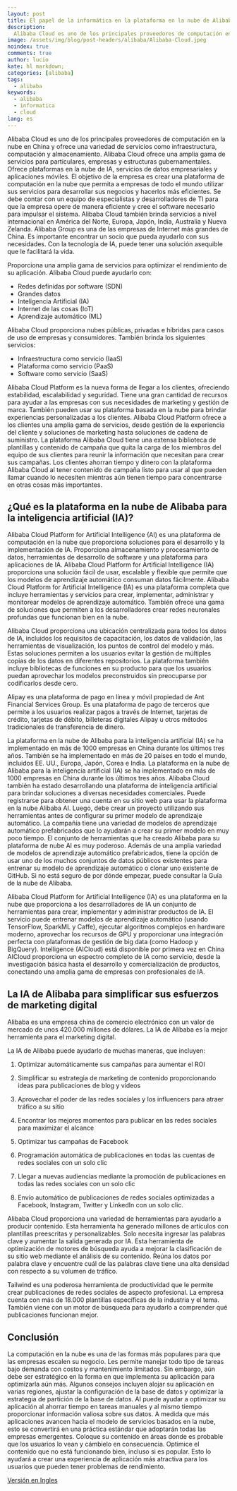 ```yaml
---
layout: post
title: El papel de la informática en la plataforma en la nube de Alibaba
description:
  Alibaba Cloud es uno de los principales proveedores de computación en la nube en China y ofrece una variedad de servicios como infraestructura, computación y almacenamiento.
image: /assets/img/blog/post-headers/alibaba/Alibaba-Cloud.jpeg
noindex: true
comments: true
author: lucio
kate: hl markdown;
categories: [alibaba]
tags:
  - alibaba
keywords:
  - alibaba
  - informatica
  - cloud
lang: es
---
```


Alibaba Cloud es uno de los principales proveedores de computación en la nube en China y ofrece una variedad de servicios como infraestructura, computación y almacenamiento. Alibaba Cloud ofrece una amplia gama de servicios para particulares, empresas y estructuras gubernamentales. Ofrece plataformas en la nube de IA, servicios de datos empresariales y aplicaciones móviles. El objetivo de la empresa es crear una plataforma de computación en la nube que permita a empresas de todo el mundo utilizar sus servicios para desarrollar sus negocios y hacerlos más eficientes. Se debe contar con un equipo de especialistas y desarrolladores de TI para que la empresa opere de manera eficiente y cree el software necesario para impulsar el sistema. Alibaba Cloud también brinda servicios a nivel internacional en América del Norte, Europa, Japón, India, Australia y Nueva Zelanda. Alibaba Group es una de las empresas de Internet más grandes de China. Es importante encontrar un socio que pueda ayudarlo con sus necesidades. Con la tecnología de IA, puede tener una solución asequible que le facilitará la vida.

Proporciona una amplia gama de servicios para optimizar el rendimiento de su aplicación. Alibaba Cloud puede ayudarlo con:

- Redes definidas por software (SDN)
- Grandes datos
- Inteligencia Artificial (IA)
- Internet de las cosas (IoT)
- Aprendizaje automático (ML)

Alibaba Cloud proporciona nubes públicas, privadas e híbridas para casos de uso de empresas y consumidores. También brinda los siguientes servicios:

- Infraestructura como servicio (IaaS)
- Plataforma como servicio (PaaS)
- Software como servicio (SaaS)

Alibaba Cloud Platform es la nueva forma de llegar a los clientes, ofreciendo estabilidad, escalabilidad y seguridad. Tiene una gran cantidad de recursos para ayudar a las empresas con sus necesidades de marketing y gestión de marca. También pueden usar su plataforma basada en la nube para brindar experiencias personalizadas a los clientes. Alibaba Cloud Platform ofrece a los clientes una amplia gama de servicios, desde gestión de la experiencia del cliente y soluciones de marketing hasta soluciones de cadena de suministro. La plataforma Alibaba Cloud tiene una extensa biblioteca de plantillas y contenido de campaña que quita la carga de los miembros del equipo de sus clientes para reunir la información que necesitan para crear sus campañas. Los clientes ahorran tiempo y dinero con la plataforma Alibaba Cloud al tener contenido de campaña listo para usar al que pueden llamar cuando lo necesiten mientras aún tienen tiempo para concentrarse en otras cosas más importantes.

## ¿Qué es la plataforma en la nube de Alibaba para la inteligencia artificial (IA)?
Alibaba Cloud Platform for Artificial Intelligence (AI) es una plataforma de computación en la nube que proporciona soluciones para el desarrollo y la implementación de IA. Proporciona almacenamiento y procesamiento de datos, herramientas de desarrollo de software y una plataforma para aplicaciones de IA. Alibaba Cloud Platform for Artificial Intelligence (IA) proporciona una solución fácil de usar, escalable y flexible que permite que los modelos de aprendizaje automático consuman datos fácilmente. Alibaba Cloud Platform for Artificial Intelligence (IA) es una plataforma completa que incluye herramientas y servicios para crear, implementar, administrar y monitorear modelos de aprendizaje automático. También ofrece una gama de soluciones que permiten a los desarrolladores crear redes neuronales profundas que funcionan bien en la nube.

AIibaba Cloud proporciona una ubicación centralizada para todos los datos de IA, incluidos los requisitos de capacitación, los datos de validación, las herramientas de visualización, los puntos de control del modelo y más. Estas soluciones permiten a los usuarios evitar la gestión de múltiples copias de los datos en diferentes repositorios. La plataforma también incluye bibliotecas de funciones en su producto para que los usuarios puedan aprovechar los modelos preconstruidos sin preocuparse por codificarlos desde cero.

Alipay es una plataforma de pago en línea y móvil propiedad de Ant Financial Services Group. Es una plataforma de pago de terceros que permite a los usuarios realizar pagos a través de Internet, tarjetas de crédito, tarjetas de débito, billeteras digitales Alipay u otros métodos tradicionales de transferencia de dinero.

La plataforma en la nube de Alibaba para la inteligencia artificial (IA) se ha implementado en más de 1000 empresas en China durante los últimos tres años. También se ha implementado en más de 20 países en todo el mundo, incluidos EE. UU., Europa, Japón, Corea e India. La plataforma en la nube de Alibaba para la inteligencia artificial (IA) se ha implementado en más de 1000 empresas en China durante los últimos tres años. Alibaba Cloud también ha estado desarrollando una plataforma de inteligencia artificial para brindar soluciones a diversas necesidades comerciales. Puede registrarse para obtener una cuenta en su sitio web para usar la plataforma en la nube Alibaba AI. Luego, debe crear un proyecto utilizando sus herramientas antes de configurar su primer modelo de aprendizaje automático. La compañía tiene una variedad de modelos de aprendizaje automático prefabricados que lo ayudarán a crear su primer modelo en muy poco tiempo. El conjunto de herramientas que ha creado Alibaba para su plataforma de nube AI es muy poderoso. Además de una amplia variedad de modelos de aprendizaje automático prefabricados, tiene la opción de usar uno de los muchos conjuntos de datos públicos existentes para entrenar su modelo de aprendizaje automático o clonar uno existente de GitHub. Si no está seguro de por dónde empezar, puede consultar la Guía de la nube de Alibaba.

Alibaba Cloud Platform for Artificial Intelligence (IA) es una plataforma en la nube que proporciona a los desarrolladores de IA un conjunto de herramientas para crear, implementar y administrar productos de IA. El servicio puede entrenar modelos de aprendizaje automático (usando TensorFlow, SparkML y Caffe), ejecutar algoritmos complejos en hardware moderno, aprovechar los recursos de GPU y proporcionar una integración perfecta con plataformas de gestión de big data (como Hadoop y BigQuery). Intelligence (AICloud) está disponible por primera vez en China AICloud proporciona un espectro completo de IA como servicio, desde la investigación básica hasta el desarrollo y comercialización de productos, conectando una amplia gama de empresas con profesionales de IA.

## La IA de Alibaba para simplificar sus esfuerzos de marketing digital
Alibaba es una empresa china de comercio electrónico con un valor de mercado de unos 420.000 millones de dólares. La IA de Alibaba es la mejor herramienta para el marketing digital.

La IA de Alibaba puede ayudarlo de muchas maneras, que incluyen:

1) Optimizar automáticamente sus campañas para aumentar el ROI

2) Simplificar su estrategia de marketing de contenido proporcionando ideas para publicaciones de blog y videos

3) Aprovechar el poder de las redes sociales y los influencers para atraer tráfico a su sitio

4) Encontrar los mejores momentos para publicar en las redes sociales para maximizar el alcance

5) Optimizar tus campañas de Facebook

6) Programación automática de publicaciones en todas las cuentas de redes sociales con un solo clic

7) Llegar a nuevas audiencias mediante la promoción de publicaciones en todas las redes sociales con un solo clic

8) Envío automático de publicaciones de redes sociales optimizadas a Facebook, Instagram, Twitter y LinkedIn con un solo clic.

Alibaba Cloud proporciona una variedad de herramientas para ayudarlo a producir contenido. Esta herramienta ha generado millones de artículos con plantillas preescritas y personalizables. Solo necesita ingresar las palabras clave y aumentar la salida generada por IA. Esta herramienta de optimización de motores de búsqueda ayuda a mejorar la clasificación de su sitio web mediante el análisis de su contenido. Reúna los datos por palabra clave y encuentre cuál de las palabras clave tiene una alta densidad con respecto a su volumen de tráfico.

Tailwind es una poderosa herramienta de productividad que le permite crear publicaciones de redes sociales de aspecto profesional. La empresa cuenta con más de 18.000 plantillas específicas de la industria y el tema. También viene con un motor de búsqueda para ayudarlo a comprender qué publicaciones funcionan mejor.

## Conclusión
La computación en la nube es una de las formas más populares para que las empresas escalen su negocio. Les permite manejar todo tipo de tareas bajo demanda con costos y mantenimiento limitados. Sin embargo, aún debe ser estratégico en la forma en que implementa su aplicación para optimizarla aún más. Algunos consejos incluyen alojar su aplicación en varias regiones, ajustar la configuración de la base de datos y optimizar la estrategia de partición de la base de datos. AI puede ayudar a optimizar su aplicación al ahorrar tiempo en tareas manuales y al mismo tiempo proporcionar información valiosa sobre sus datos. A medida que más aplicaciones avancen hacia el modelo de servicios basados en la nube, esto se convertirá en una práctica estándar que adoptarán todas las empresas emergentes. Coloque su contenido en áreas donde es probable que los usuarios lo vean y cámbielo en consecuencia. Optimice el contenido que no está funcionando bien, incluso si es popular. Esto lo ayudará a crear una experiencia de aplicación más atractiva para los usuarios que pueden tener problemas de rendimiento.

[Versión en Ingles](https://www.alibabacloud.com/blog/598922?spm=a2c65.11461537.0.0.6dbf5355T2lhD0)

 
